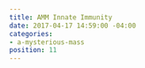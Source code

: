 ```yaml
---
title: AMM Innate Immunity
date: 2017-04-17 14:59:00 -04:00
categories:
- a-mysterious-mass
position: 11
---
```


